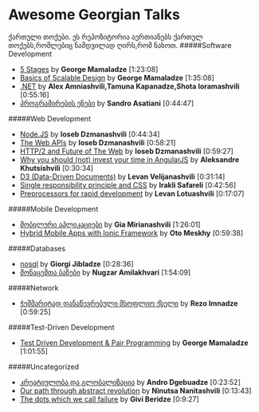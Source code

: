 # Awesome Georgian Talks
ქართული თოქები.
ეს რეპოზიტორია აერთიანებს ქართულ თოქებს,რომლებიც ნამდვილად ღირს,რომ ნახოთ.
#####Software Development
* [5 Stages](https://www.youtube.com/watch?v=GFim38_ycVE) by **George Mamaladze** [1:23:08]
* [Basics of Scalable Design](https://www.youtube.com/watch?v=kVlsn-lNz5A) by **George Mamaladze** [1:35:08]
* [.NET](https://www.youtube.com/watch?v=QBJ4IhVH18w) by **Alex Amniashvili,Tamuna Kapanadze,Shota Ioramashvili** [0:55:16]
* [პროგრამირების ენები](https://www.youtube.com/watch?v=NxZuDglxcM0) by **Sandro Asatiani** [0:44:47]

#####Web Development
* [Node.JS](https://www.youtube.com/watch?v=GO74oM2Fb4o) by **Ioseb Dzmanashvili** [0:44:34]
* [The Web APIs](https://www.youtube.com/watch?v=pWSWImwblQ4) by **Ioseb Dzmanashvili** [0:58:21]
* [HTTP/2 and Future of The Web](https://www.youtube.com/watch?v=X0F_28rQtJE&list=PLSNW1zVmUavZlT_U3gX68RsetvdqO5n8O&index=1) by **Ioseb Dzmanashvili** [0:59:27]
* [Why you should (not) invest your time in AngularJS](https://www.youtube.com/watch?v=9GQ5zv6M8Mc&list=PLSNW1zVmUavZlT_U3gX68RsetvdqO5n8O&index=2) by **Aleksandre Khutsishvili** [0:30:34]
* [D3 (Data-Driven Documents)](https://www.youtube.com/watch?v=wN05Cwt95zU&list=PLSNW1zVmUavZlT_U3gX68RsetvdqO5n8O&index=4) by **Levan Velijanashvili** [0:31:14]
* [Single responsibility principle and CSS](https://www.youtube.com/watch?v=PEqFo8W21Mc&list=PLSNW1zVmUavZlT_U3gX68RsetvdqO5n8O&index=5) by **Irakli Safareli** [0:42:56]
* [Preprocessors for rapid development](https://www.youtube.com/watch?v=U26Ljk6ygAo) by **Levan Lotuashvili** [0:17:07]

#####Mobile Development
* [მობილური აპლიკაციები](https://www.youtube.com/watch?v=gv48mbnMDzM) by **Gia Mirianashvili** [1:26:01]
* [Hybrid Mobile Apps with Ionic Framework](https://www.youtube.com/watch?v=deGGLiCMZLU&list=PLSNW1zVmUavZlT_U3gX68RsetvdqO5n8O&index=3) by **Oto Meskhy** [0:59:38]

#####Databases
* [nosql](https://www.youtube.com/watch?v=d6D8SVJho40) by **Giorgi Jibladze** [0:28:36]
* [მონაცემთა ბაზები](https://www.youtube.com/watch?v=zSXwkBW4X7I) by **Nugzar Amilakhvari** [1:54:09]

#####Network
* [ჭეშმარიტად დანაწევრებული მსოფლიო ქსელი](https://www.youtube.com/watch?v=3HBfGD9ooqY) by **Rezo Imnadze** [0:59:25]

#####Test-Driven Development
* [Test Driven Development & Pair Programming](https://www.youtube.com/watch?v=yGg97JeyxWE) by **George Mamaladze** [1:01:55]

#####Uncategorized
* [კრეატიულობა და გლობალიზაცია](https://www.youtube.com/watch?v=Ru2FrMNozy0) by **Andro Dgebuadze** [0:23:52]
* [Our path through abstract revolution](https://www.youtube.com/watch?v=_LPFOacU8rU) by **Ninutsa Nanitashvili** [0:13:43]
* [The dots,which we call failure](https://www.youtube.com/watch?v=xPGePqW8n1s) by **Givi Beridze** [0:9:27]
